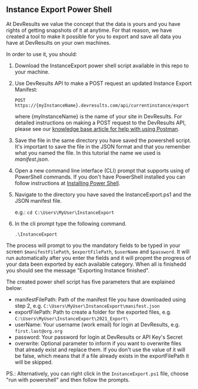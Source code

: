 ## Instance Export Power Shell

At DevResults we value the concept that the data is yours and you have rights of getting snapshots of it at anytime. For that reason, we have created a tool to make it possible for you to export and save all data you have at DevResults on your own machines.

In order to use it, you should:

1. Download the InstanceExport power shell script available in this repo to your machine.

2. Use DevResults API to make a POST request an updated Instance Export Manifest:

    `POST https://{myInstanceName}.devresults.com/api/currentinstance/export`

    where {myInstanceName} is the name of your site in DevResults. For detailed instructions on making a POST request to the DevResults API, please see our [knowledge base article for help with using Postman](https://help.devresults.com/help/devresults-api). 

3. Save the file in the same directory you have saved the powershell script. It's important to save the file in the JSON format and that you remember what you named the file. In this tutorial the name we used is *manifest.json*.

4. Open a new command line interface (CLI) prompt that supports using of PowerShell commands. If you don't have PowerShell installed you can follow instructions at [Installing Power Shell](https://docs.microsoft.com/en-us/powershell/scripting/install/installing-powershell?view=powershell-7.1).

5. Navigate to the directory you have saved the InstanceExport.ps1 and the JSON manifest file. 

    e.g.: `cd C:\Users\MyUser\InstanceExport`

6. In the cli prompt type the following command.
   
    `.\InstanceExport`

The process will prompt to you the mandatory fields to be typed in your screen `$manifestFilePath`, `$exportFilePath`, `$userName` and `$password`. 
It will run automatically after you enter the fields and it will propmt the progress of your data been exported by each available category. When all is finishedd you should see the message "Exporting Instance finished".

The created power shell script has five parameters that are explained below:
- manifestFilePath: Path of the manifest file you have downloaded using step 2, e.g. `C:\Users\MyUser\InstanceExport\manifest.json`
- exportFilePath: Path to create a folder for the exported files, e.g. `C:\Users\MyUser\InstanceExport\2021_Export\`
- userName: Your username (work email) for login at DevResults, e.g. `first.last@org.org`
- password: Your password for login at DevResults or API Key's Secret
- overwrite: Optional parameter to inform if you want to overwrite files that already exist and replace them. If you don't use the value of it will be false, which means that if a file already exists in the exportFilePath it will be skipped.

PS.: Alternatively, you can right click in the `InstanceExport.ps1` file, choose "run with powershell" and then follow the prompts.
